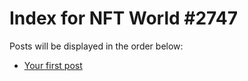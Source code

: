 # Index for NFT World #2747
Posts will be displayed in the order below:

- [Your first post](./001-first.md)

